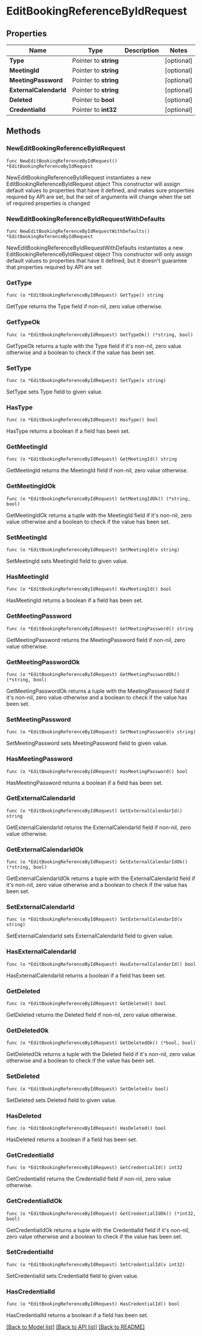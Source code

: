 # EditBookingReferenceByIdRequest

## Properties

Name | Type | Description | Notes
------------ | ------------- | ------------- | -------------
**Type** | Pointer to **string** |  | [optional] 
**MeetingId** | Pointer to **string** |  | [optional] 
**MeetingPassword** | Pointer to **string** |  | [optional] 
**ExternalCalendarId** | Pointer to **string** |  | [optional] 
**Deleted** | Pointer to **bool** |  | [optional] 
**CredentialId** | Pointer to **int32** |  | [optional] 

## Methods

### NewEditBookingReferenceByIdRequest

`func NewEditBookingReferenceByIdRequest() *EditBookingReferenceByIdRequest`

NewEditBookingReferenceByIdRequest instantiates a new EditBookingReferenceByIdRequest object
This constructor will assign default values to properties that have it defined,
and makes sure properties required by API are set, but the set of arguments
will change when the set of required properties is changed

### NewEditBookingReferenceByIdRequestWithDefaults

`func NewEditBookingReferenceByIdRequestWithDefaults() *EditBookingReferenceByIdRequest`

NewEditBookingReferenceByIdRequestWithDefaults instantiates a new EditBookingReferenceByIdRequest object
This constructor will only assign default values to properties that have it defined,
but it doesn't guarantee that properties required by API are set

### GetType

`func (o *EditBookingReferenceByIdRequest) GetType() string`

GetType returns the Type field if non-nil, zero value otherwise.

### GetTypeOk

`func (o *EditBookingReferenceByIdRequest) GetTypeOk() (*string, bool)`

GetTypeOk returns a tuple with the Type field if it's non-nil, zero value otherwise
and a boolean to check if the value has been set.

### SetType

`func (o *EditBookingReferenceByIdRequest) SetType(v string)`

SetType sets Type field to given value.

### HasType

`func (o *EditBookingReferenceByIdRequest) HasType() bool`

HasType returns a boolean if a field has been set.

### GetMeetingId

`func (o *EditBookingReferenceByIdRequest) GetMeetingId() string`

GetMeetingId returns the MeetingId field if non-nil, zero value otherwise.

### GetMeetingIdOk

`func (o *EditBookingReferenceByIdRequest) GetMeetingIdOk() (*string, bool)`

GetMeetingIdOk returns a tuple with the MeetingId field if it's non-nil, zero value otherwise
and a boolean to check if the value has been set.

### SetMeetingId

`func (o *EditBookingReferenceByIdRequest) SetMeetingId(v string)`

SetMeetingId sets MeetingId field to given value.

### HasMeetingId

`func (o *EditBookingReferenceByIdRequest) HasMeetingId() bool`

HasMeetingId returns a boolean if a field has been set.

### GetMeetingPassword

`func (o *EditBookingReferenceByIdRequest) GetMeetingPassword() string`

GetMeetingPassword returns the MeetingPassword field if non-nil, zero value otherwise.

### GetMeetingPasswordOk

`func (o *EditBookingReferenceByIdRequest) GetMeetingPasswordOk() (*string, bool)`

GetMeetingPasswordOk returns a tuple with the MeetingPassword field if it's non-nil, zero value otherwise
and a boolean to check if the value has been set.

### SetMeetingPassword

`func (o *EditBookingReferenceByIdRequest) SetMeetingPassword(v string)`

SetMeetingPassword sets MeetingPassword field to given value.

### HasMeetingPassword

`func (o *EditBookingReferenceByIdRequest) HasMeetingPassword() bool`

HasMeetingPassword returns a boolean if a field has been set.

### GetExternalCalendarId

`func (o *EditBookingReferenceByIdRequest) GetExternalCalendarId() string`

GetExternalCalendarId returns the ExternalCalendarId field if non-nil, zero value otherwise.

### GetExternalCalendarIdOk

`func (o *EditBookingReferenceByIdRequest) GetExternalCalendarIdOk() (*string, bool)`

GetExternalCalendarIdOk returns a tuple with the ExternalCalendarId field if it's non-nil, zero value otherwise
and a boolean to check if the value has been set.

### SetExternalCalendarId

`func (o *EditBookingReferenceByIdRequest) SetExternalCalendarId(v string)`

SetExternalCalendarId sets ExternalCalendarId field to given value.

### HasExternalCalendarId

`func (o *EditBookingReferenceByIdRequest) HasExternalCalendarId() bool`

HasExternalCalendarId returns a boolean if a field has been set.

### GetDeleted

`func (o *EditBookingReferenceByIdRequest) GetDeleted() bool`

GetDeleted returns the Deleted field if non-nil, zero value otherwise.

### GetDeletedOk

`func (o *EditBookingReferenceByIdRequest) GetDeletedOk() (*bool, bool)`

GetDeletedOk returns a tuple with the Deleted field if it's non-nil, zero value otherwise
and a boolean to check if the value has been set.

### SetDeleted

`func (o *EditBookingReferenceByIdRequest) SetDeleted(v bool)`

SetDeleted sets Deleted field to given value.

### HasDeleted

`func (o *EditBookingReferenceByIdRequest) HasDeleted() bool`

HasDeleted returns a boolean if a field has been set.

### GetCredentialId

`func (o *EditBookingReferenceByIdRequest) GetCredentialId() int32`

GetCredentialId returns the CredentialId field if non-nil, zero value otherwise.

### GetCredentialIdOk

`func (o *EditBookingReferenceByIdRequest) GetCredentialIdOk() (*int32, bool)`

GetCredentialIdOk returns a tuple with the CredentialId field if it's non-nil, zero value otherwise
and a boolean to check if the value has been set.

### SetCredentialId

`func (o *EditBookingReferenceByIdRequest) SetCredentialId(v int32)`

SetCredentialId sets CredentialId field to given value.

### HasCredentialId

`func (o *EditBookingReferenceByIdRequest) HasCredentialId() bool`

HasCredentialId returns a boolean if a field has been set.


[[Back to Model list]](../README.md#documentation-for-models) [[Back to API list]](../README.md#documentation-for-api-endpoints) [[Back to README]](../README.md)


